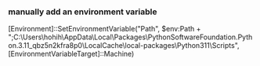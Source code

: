 ### manually add an environment variable
[Environment]::SetEnvironmentVariable("Path", $env:Path + ";C:\Users\hohih\AppData\Local\Packages\PythonSoftwareFoundation.Python.3.11_qbz5n2kfra8p0\LocalCache\local-packages\Python311\Scripts", [EnvironmentVariableTarget]::Machine)
